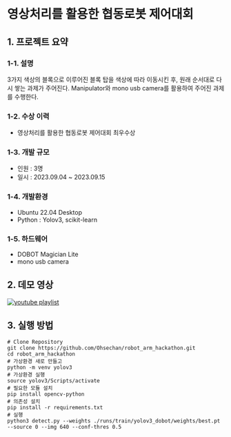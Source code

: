 # 영상처리를 활용한 협동로봇 제어대회
## 1. 프로젝트 요약
### 1-1. 설명
3가지 색상의 블록으로 이루어진 블록 탑을 색상에 따라 이동시킨 후, 원래 순서대로 다시 쌓는 과제가 주어진다. Manipulator와 mono usb camera를 활용하여 주어진 과제를 수행한다.
### 1-2. 수상 이력
- 영상처리를 활용한 협동로봇 제어대회 최우수상
### 1-3. 개발 규모
- 인원 : 3명
- 일시 : 2023.09.04 ~ 2023.09.15
### 1-4. 개발환경
- Ubuntu 22.04 Desktop
- Python : Yolov3, scikit-learn
### 1-5. 하드웨어
- DOBOT Magician Lite
- mono usb camera

## 2. 데모 영상
[![youtube playlist](http://img.youtube.com/vi/XaDWIcv2s80/0.jpg)](https://www.youtube.com/playlist?list=PLx5EbqT-6Y09HxXUWvCjNI92XtDfAoq-j)

## 3. 실행 방법
<pre><code># Clone Repository
git clone https://github.com/Ohsechan/robot_arm_hackathon.git
cd robot_arm_hackathon
# 가상환경 새로 만들고
python -m venv yolov3
# 가상환경 실행
source yolov3/Scripts/activate
# 필요한 모듈 설치
pip install opencv-python
# 의존성 설치
pip install -r requirements.txt
# 실행
python3 detect.py --weights ./runs/train/yolov3_dobot/weights/best.pt --source 0 --img 640 --conf-thres 0.5</code></pre>
